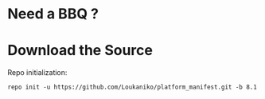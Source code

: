 Need a BBQ ?
====================================


Download the Source
===================

Repo initialization:

    repo init -u https://github.com/Loukaniko/platform_manifest.git -b 8.1

